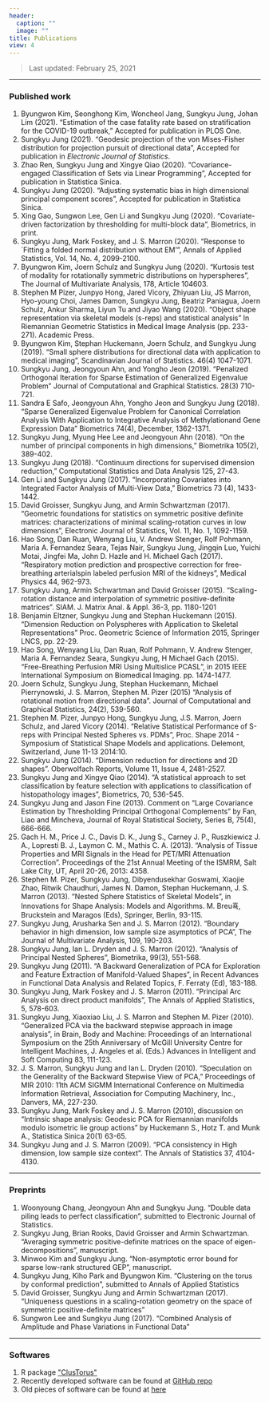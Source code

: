 ```yaml
---
header:
  caption: ""
  image: ""
title: Publications
view: 4
---
```


> Last updated: February 25, 2021

---
### Published work

1. Byungwon Kim, Seonghong Kim, Woncheol Jang, Sungkyu Jung, Johan Lim (2021). “Estimation of the case fatality rate based on stratification for the COVID-19 outbreak,” Accepted for publication in PLOS One.
2. Sungkyu Jung (2021). “Geodesic projection of the von Mises-Fisher distribution for projection pursuit of directional data”, Accepted for publication in *Electronic Journal of Statistics*.
3. Zhao Ren, Sungkyu Jung and Xingye Qiao (2020). “Covariance-engaged Classification of Sets via Linear Programming”, Accepted for publication in Statistica Sinica. 
4. Sungkyu Jung (2020). “Adjusting systematic bias in high dimensional principal component scores”, Accepted for publication in Statistica Sinica.
5. Xing Gao, Sungwon Lee, Gen Li and Sungkyu Jung (2020). “Covariate-driven factorization by thresholding for multi-block data”, Biometrics, in print.
6. Sungkyu Jung, Mark Foskey, and J. S. Marron (2020). “Response to `Fitting a folded normal distribution without EM’”, Annals of Applied Statistics, Vol. 14, No. 4, 2099-2100.
7. Byungwon Kim, Joern Schulz and Sungkyu Jung (2020). “Kurtosis test of modality for rotationally symmetric distributions on hyperspheres”, The Journal of Multivariate Analysis, 178, Article 104603.
8. Stephen M Pizer, Junpyo Hong, Jared Vicory, Zhiyuan Liu, JS Marron, Hyo-young Choi, James Damon, Sungkyu Jung, Beatriz Paniagua, Joern Schulz, Ankur Sharma, Liyun Tu and Jiyao Wang (2020). “Object shape representation via skeletal models (s-reps) and statistical analysis” In Riemannian Geometric Statistics in Medical Image Analysis (pp. 233-271). Academic Press.
9. Byungwon Kim, Stephan Huckemann, Joern Schulz, and Sungkyu Jung (2019). “Small sphere distributions for directional data with application to medical imaging”, Scandinavian Journal of Statistics. 46(4) 1047-1071.
10. Sungkyu Jung, Jeongyoun Ahn, and Yongho Jeon (2019). “Penalized Orthogonal Iteration for Sparse Estimation of Generalized Eigenvalue Problem” Journal of Computational and Graphical Statistics. 28(3) 710-721. 
11. Sandra E Safo, Jeongyoun Ahn, Yongho Jeon and Sungkyu Jung (2018). “Sparse Generalized Eigenvalue Problem for Canonical Correlation Analysis With Application to Integrative Analysis of Methylationand Gene Expression Data” Biometrics 74(4), December, 1362-1371.
12. Sungkyu Jung, Myung Hee Lee and Jeongyoun Ahn (2018). “On the number of principal components in high dimensions,” Biometrika 105(2), 389-402.
13. Sungkyu Jung (2018). “Continuum directions for supervised dimension reduction,” Computational Statistics and Data Analysis 125, 27-43.
14. Gen Li and Sungkyu Jung (2017). “Incorporating Covariates into Integrated Factor Analysis of Multi-View Data,” Biometrics 73 (4), 1433-1442.
15. David Groisser, Sungkyu Jung, and Armin Schwartzman (2017). “Geometric foundations for statistics on symmetric positive definite matrices: characterizations of minimal scaling-rotation curves in low dimensions”, Electronic Journal of Statistics, Vol. 11, No. 1, 1092-1159. 
16. Hao Song, Dan Ruan, Wenyang Liu, V. Andrew Stenger, Rolf Pohmann, Maria A. Fernandez Seara, Tejas Nair, Sungkyu Jung, Jingqin Luo, Yuichi Motai, Jingfei Ma, John D. Hazle and H. Michael Gach (2017). “Respiratory motion prediction and prospective correction for free-breathing arterialspin labeled perfusion MRI of the kidneys”, Medical Physics 44, 962-973. 
17. Sungkyu Jung, Armin Schwartman and David Groisser (2015). “Scaling-rotation distance and interpolation of symmetric positive-definite matrices”. SIAM. J. Matrix Anal. & Appl. 36-3, pp. 1180-1201
18. Benjamin Eltzner, Sungkyu Jung and Stephan Huckemann (2015). “Dimension Reduction on Polyspheres with Application to Skeletal Representations” Proc. Geometric Science of Information 2015, Springer LNCS, pp. 22-29. 
19. Hao Song, Wenyang Liu, Dan Ruan, Rolf Pohmann, V. Andrew Stenger, Maria A. Fernandez Seara, Sungkyu Jung, H Michael Gach (2015). “Free-Breathing Perfusion MRI Using Multislice PCASL”, in 2015 IEEE International Symposium on Biomedical Imaging. pp. 1474-1477.
20. Joern Schulz, Sungkyu Jung, Stephan Huckemann, Michael Pierrynowski, J. S. Marron, Stephen M. Pizer (2015) “Analysis of rotational motion from directional data”. Journal of Computational and Graphical Statistics, 24(2), 539-560. 
21. Stephen M. Pizer, Junpyo Hong, Sungkyu Jung, J.S. Marron, Joern Schulz, and Jared Vicory (2014). “Relative Statistical Performance of S-reps with Principal Nested Spheres vs. PDMs”, Proc. Shape 2014 - Symposium of Statistical Shape Models and applications. Delemont, Switzerland, June 11-13 2014:10.
22. Sungkyu Jung (2014). “Dimension reduction for directions and 2D shapes”. Oberwolfach Reports, Volume 11, Issue 4, 2481-2527.
23. Sungkyu Jung and Xingye Qiao (2014). “A statistical approach to set classification by feature selection with applications to classification of histopathology images”, Biometrics, 70, 536-545.
24. Sungkyu Jung and Jason Fine (2013). Comment on “Large Covariance Estimation by Thresholding Principal Orthogonal Complements” by Fan, Liao and Mincheva, Journal of Royal Statistical Society, Series B, 75(4), 666-666. 
25. Gach H. M., Price J. C., Davis D. K., Jung S., Carney J. P., Ruszkiewicz J. A., Lopresti B. J., Laymon C. M., Mathis C. A. (2013). “Analysis of Tissue Properties and MRI Signals in the Head for PET/MRI Attenuation Correction”. Proceedings of the 21st Annual Meeting of the ISMRM, Salt Lake City, UT, April 20-26, 2013: 4358.
26. Stephen M. Pizer, Sungkyu Jung, Dibyendusekhar Goswami, Xiaojie Zhao, Ritwik Chaudhuri, James N. Damon, Stephan Huckemann, J. S. Marron (2013). “Nested Sphere Statistics of Skeletal Models”, in Innovations for Shape Analysis: Models and Algorithms. M. Breu횩, Bruckstein and Maragos (Eds), Springer, Berlin, 93-115. 
27. Sungkyu Jung, Arusharka Sen and J. S. Marron (2012). “Boundary behavior in high dimension, low sample size asymptotics of PCA”, The Journal of Multivariate Analysis, 109, 190-203. 
28. Sungkyu Jung, Ian L. Dryden and J. S. Marron (2012). “Analysis of Principal Nested Spheres”, Biometrika, 99(3), 551-568. 
29. Sungkyu Jung (2011). “A Backward Generalization of PCA for Exploration and Feature Extraction of Manifold-Valued Shapes”, in Recent Advances in Functional Data Analysis and Related Topics, F. Ferraty (Ed), 183-188. 
30. Sungkyu Jung, Mark Foskey and J. S. Marron (2011). “Principal Arc Analysis on direct product manifolds”, The Annals of Applied Statistics, 5, 578-603.
31. Sungkyu Jung, Xiaoxiao Liu, J. S. Marron and Stephen M. Pizer (2010). “Generalized PCA via the backward stepwise approach in image analysis”, in Brain, Body and Machine: Proceedings of an International Symposium on the 25th Anniversary of McGill University Centre for Intelligent Machines, J. Angeles et al. (Eds.) Advances in Intelligent and Soft Computing 83, 111-123. 
32. J. S. Marron, Sungkyu Jung and Ian L. Dryden (2010). “Speculation on the Generality of the Backward Stepwise View of PCA,” Proceedings of MIR 2010: 11th ACM SIGMM International Conference on Multimedia Information Retrieval, Association for Computing Machinery, Inc., Danvers, MA, 227-230. 
33. Sungkyu Jung, Mark Foskey and J. S. Marron (2010), discussion on “Intrinsic shape analysis: Geodesic PCA for Riemannian manifolds modulo isometric lie group actions” by Huckemann S., Hotz T. and Munk A., Statistica Sinica 20(1) 63-65. 
34. Sungkyu Jung and J. S. Marron (2009). “PCA consistency in High dimension, low sample size context”. The Annals of Statistics 37, 4104-4130.

---
### Preprints

1. Woonyoung Chang, Jeongyoun Ahn and Sungkyu Jung. “Double data piling leads to perfect classification”, submitted to Electronic Journal of Statistics.
2. Sungkyu Jung, Brian Rooks, David Groisser and Armin Schwartzman. “Averaging symmetric positive-definite matrices on the space of eigen-decompositions”, manuscript.
3. Minwoo Kim and Sungkyu Jung. “Non-asymptotic error bound for sparse low-rank structured GEP”, manuscript.
4. Sungkyu Jung, Kiho Park and Byungwon Kim. “Clustering on the torus by conformal prediction”, submitted to Annals of Applied Statistics
5. David Groisser, Sungkyu Jung and Armin Schwartzman (2017). “Uniqueness questions in a scaling-rotation geometry on the space of symmetric positive-definite matrices”
6. Sungwon Lee and Sungkyu Jung (2017). “Combined Analysis of Amplitude and Phase Variations in Functional Data”

---
### Softwares

1. R package ["ClusTorus"](https://CRAN.R-project.org/package=ClusTorus)
2. Recently developed software can be found at [GitHub repo](https://github.com/sungkyujung)
3. Old pieces of software can be found at [here](https://www.stat.pitt.edu/sungkyu/oldSoftwarePage.html)